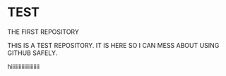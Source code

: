 # TEST
THE FIRST REPOSITORY

THIS IS A TEST REPOSITORY. IT IS HERE SO I CAN MESS ABOUT USING GITHUB SAFELY.

hiiiiiiiiiiiiiiiiiii
